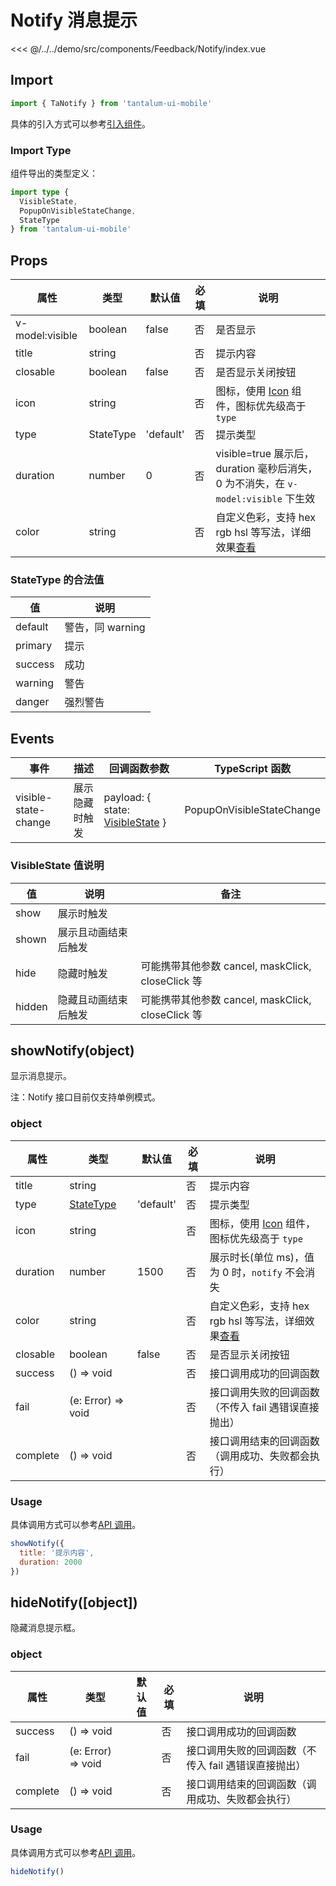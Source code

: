 # Notify 消息提示

<CodeDemo name="Notify">

<<< @/../../demo/src/components/Feedback/Notify/index.vue

</CodeDemo>

## Import

```js
import { TaNotify } from 'tantalum-ui-mobile'
```

具体的引入方式可以参考[引入组件](../guide/import.md)。

### Import Type

组件导出的类型定义：

```ts
import type {
  VisibleState,
  PopupOnVisibleStateChange,
  StateType
} from 'tantalum-ui-mobile'
```

## Props

| 属性            | 类型      | 默认值    | 必填 | 说明                                                                               |
| --------------- | --------- | --------- | ---- | ---------------------------------------------------------------------------------- |
| v-model:visible | boolean   | false     | 否   | 是否显示                                                                           |
| title           | string    |           | 否   | 提示内容                                                                           |
| closable        | boolean   | false     | 否   | 是否显示关闭按钮                                                                   |
| icon            | string    |           | 否   | 图标，使用 [Icon](./Icon.md) 组件，图标优先级高于 `type`                           |
| type            | StateType | 'default' | 否   | 提示类型                                                                           |
| duration        | number    | 0         | 否   | visible=true 展示后，duration 毫秒后消失，0 为不消失，在 `v-model:visible` 下生效  |
| color           | string    |           | 否   | 自定义色彩，支持 hex rgb hsl 等写法，详细效果[查看](../design/color.md#自定义色彩) |

### StateType 的合法值

| 值      | 说明             |
| ------- | ---------------- |
| default | 警告，同 warning |
| primary | 提示             |
| success | 成功             |
| warning | 警告             |
| danger  | 强烈警告         |

## Events

| 事件                 | 描述           | 回调函数参数                                                        | TypeScript 函数           |
| -------------------- | -------------- | ------------------------------------------------------------------- | ------------------------- |
| visible-state-change | 展示隐藏时触发 | payload: { state: [VisibleState](./Notify.md#visiblestate-值说明) } | PopupOnVisibleStateChange |

### VisibleState 值说明

| 值     | 说明                 | 备注                                              |
| ------ | -------------------- | ------------------------------------------------- |
| show   | 展示时触发           |                                                   |
| shown  | 展示且动画结束后触发 |                                                   |
| hide   | 隐藏时触发           | 可能携带其他参数 cancel, maskClick, closeClick 等 |
| hidden | 隐藏且动画结束后触发 | 可能携带其他参数 cancel, maskClick, closeClick 等 |

## showNotify(object)

显示消息提示。

注：Notify 接口目前仅支持单例模式。

### object

| 属性     | 类型                                        | 默认值    | 必填 | 说明                                                                               |
| -------- | ------------------------------------------- | --------- | ---- | ---------------------------------------------------------------------------------- |
| title    | string                                      |           | 否   | 提示内容                                                                           |
| type     | [StateType](./Notify.md#statetype-的合法值) | 'default' | 否   | 提示类型                                                                           |
| icon     | string                                      |           | 否   | 图标，使用 [Icon](../components/Icon.md) 组件，图标优先级高于 `type`               |
| duration | number                                      | 1500      | 否   | 展示时长(单位 ms)，值为 0 时，`notify` 不会消失                                    |
| color    | string                                      |           | 否   | 自定义色彩，支持 hex rgb hsl 等写法，详细效果[查看](../design/color.md#自定义色彩) |
| closable | boolean                                     | false     | 否   | 是否显示关闭按钮                                                                   |
| success  | () => void                                  |           | 否   | 接口调用成功的回调函数                                                             |
| fail     | (e: Error) => void                          |           | 否   | 接口调用失败的回调函数（不传入 fail 遇错误直接抛出）                               |
| complete | () => void                                  |           | 否   | 接口调用结束的回调函数（调用成功、失败都会执行）                                   |

### Usage

具体调用方式可以参考[API 调用](../guide/import.md#api-调用)。

```js
showNotify({
  title: '提示内容',
  duration: 2000
})
```

## hideNotify([object])

隐藏消息提示框。

### object

| 属性     | 类型               | 默认值 | 必填 | 说明                                                 |
| -------- | ------------------ | ------ | ---- | ---------------------------------------------------- |
| success  | () => void         |        | 否   | 接口调用成功的回调函数                               |
| fail     | (e: Error) => void |        | 否   | 接口调用失败的回调函数（不传入 fail 遇错误直接抛出） |
| complete | () => void         |        | 否   | 接口调用结束的回调函数（调用成功、失败都会执行）     |

### Usage

具体调用方式可以参考[API 调用](../guide/import.md#api-调用)。

```js
hideNotify()
```
